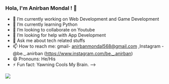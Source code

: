 ### Hola, I'm Anirban Mondal ! 👋


- 🔭 I’m currently working on Web Development and Game Development
- 🌱 I’m currently learning Python
- 👯 I’m looking to collaborate on Youtube
- 🤔 I’m looking for help with App Development
- 💬 Ask me about tech related stuffs
- 📫 How to reach me: gmail- anirbanmondal568@gmail.com ,Instagram -@be._.anirban (https://www.instagram.com/be._.anirban)
- 😄 Pronouns: He/His
- ⚡ Fun fact: Yawning Cools My Brain.
-->
<img src="https://github-readme-stats.vercel.app/api?username=Rakuten1&&show_icons=true&title_color=ffffff&icon_color==bb2acf&text_color=daf7dc&bg_color=151515">
